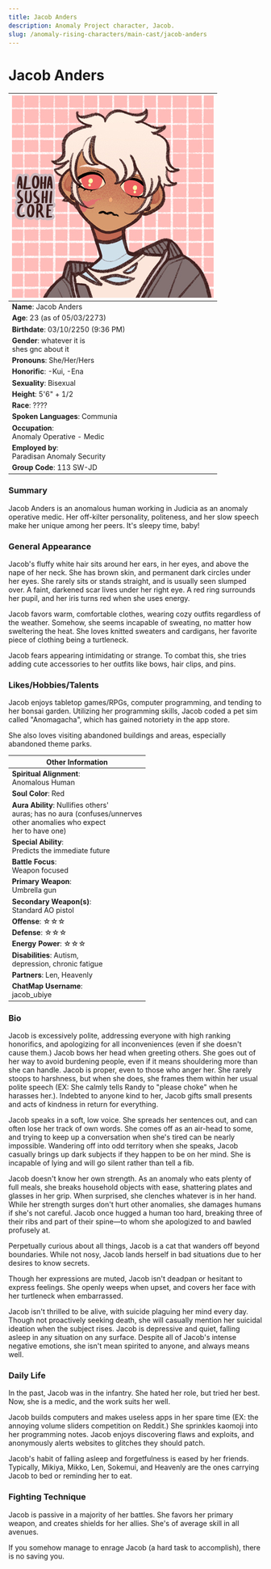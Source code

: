 ```yaml
---
title: Jacob Anders
description: Anomaly Project character, Jacob.
slug: /anomaly-rising-characters/main-cast/jacob-anders
---
```


# Jacob Anders


<div class="leftCharacterProfile"> </div>

| ![Jacob Anders Image](/img/characters/jacob.jpg) |
|---|
|**Name**: Jacob Anders|
|**Age**: 23 (as of 05/03/2273)|
|**Birthdate**: 03/10/2250 (9:36 PM)|
|**Gender**: whatever it is<br/> shes gnc about it|
|**Pronouns**: She/Her/Hers|
|**Honorific**: -Kui, -Ena|
|**Sexuality**: Bisexual|
|**Height**: 5'6" + 1/2|
|**Race**: ????|
|**Spoken Languages**: Communia|
|**Occupation**:<br/> Anomaly Operative - Medic|
|**Employed by**:<br/> Paradisan Anomaly Security|
|**Group Code**: 113 SW-JD|


### Summary

Jacob Anders is an anomalous human working in Judicia as an anomaly operative medic. Her off-kilter personality, politeness, and her slow speech make her unique among her peers. It's sleepy time, baby!

### General Appearance

Jacob's fluffy white hair sits around her ears, in her eyes, and above the nape of her neck. She has brown skin, and permanent dark circles under her eyes. She rarely sits or stands straight, and is usually seen slumped over. A faint, darkened scar lives under her right eye. A red ring surrounds her pupil, and her iris turns red when she uses energy.

Jacob favors warm, comfortable clothes, wearing cozy outfits regardless of the weather. Somehow, she seems incapable of sweating, no matter how sweltering the heat. She loves knitted sweaters and cardigans, her favorite piece of clothing being a turtleneck.

Jacob fears appearing intimidating or strange. To combat this, she tries adding cute accessories to her outfits like bows, hair clips, and pins.

### Likes/Hobbies/Talents

Jacob enjoys tabletop games/RPGs, computer programming, and tending to her bonsai garden. Utilizing her programming skills, Jacob coded a pet sim called "Anomagacha", which has gained notoriety in the app store.

She also loves visiting abandoned buildings and areas, especially abandoned theme parks.

<div class="rightCharacterProfile"> </div>

|Other Information|
| --- |
|**Spiritual Alignment**: <br/> 	Anomalous Human|
|**Soul Color**: 	Red|
|**Aura Ability**: 	Nullifies others'<br/> auras; has no aura (confuses/unnerves<br/> other anomalies who expect<br/> her to have one)|
|**Special Ability**:<br/> 	Predicts the immediate future|
|**Battle Focus**:<br/> 	Weapon focused|
|**Primary Weapon**:<br/> 	Umbrella gun|
|**Secondary Weapon(s)**:<br/> 	Standard AO pistol|
|**Offense**: ☆☆☆|
|**Defense**: ☆☆☆|
|**Energy Power**: ☆☆☆|
|**Disabilities**: 	Autism,<br/> depression, chronic fatigue|
|**Partners**: 	Len, Heavenly|
|**ChatMap Username**:<br/> 	jacob_ubiye|

### Bio

Jacob is excessively polite, addressing everyone with high ranking honorifics, and apologizing for all inconveniences (even if she doesn't cause them.) Jacob bows her head when greeting others. She goes out of her way to avoid burdening people, even if it means shouldering more than she can handle. Jacob is proper, even to those who anger her. She rarely stoops to harshness, but when she does, she frames them within her usual polite speech (EX: She calmly tells Randy to "please choke" when he harasses her.). Indebted to anyone kind to her, Jacob gifts small presents and acts of kindness in return for everything.

Jacob speaks in a soft, low voice. She spreads her sentences out, and can often lose her track of own words. She comes off as an air-head to some, and trying to keep up a conversation when she's tired can be nearly impossible. Wandering off into odd territory when she speaks, Jacob casually brings up dark subjects if they happen to be on her mind. She is incapable of lying and will go silent rather than tell a fib.

Jacob doesn't know her own strength. As an anomaly who eats plenty of full meals, she breaks household objects with ease, shattering plates and glasses in her grip. When surprised, she clenches whatever is in her hand. While her strength surges don't hurt other anomalies, she damages humans if she's not careful. Jacob once hugged a human too hard, breaking three of their ribs and part of their spine—to whom she apologized to and bawled profusely at.

Perpetually curious about all things, Jacob is a cat that wanders off beyond boundaries. While not nosy, Jacob lands herself in bad situations due to her desires to know secrets.

Though her expressions are muted, Jacob isn't deadpan or hesitant to express feelings. She openly weeps when upset, and covers her face with her turtleneck when embarrassed.

Jacob isn't thrilled to be alive, with suicide plaguing her mind every day. Though not proactively seeking death, she will casually mention her suicidal ideation when the subject rises. Jacob is depressive and quiet, falling asleep in any situation on any surface. Despite all of Jacob's intense negative emotions, she isn't mean spirited to anyone, and always means well.

### Daily Life

In the past, Jacob was in the infantry. She hated her role, but tried her best. Now, she is a medic, and the work suits her well.

Jacob builds computers and makes useless apps in her spare time (EX: the annoying volume sliders competition on Reddit.) She sprinkles kaomoji into her programming notes. Jacob enjoys discovering flaws and exploits, and anonymously alerts websites to glitches they should patch.

Jacob's habit of falling asleep and forgetfulness is eased by her friends. Typically, Mikiya, Mikko, Len, Sokemui, and Heavenly are the ones carrying Jacob to bed or reminding her to eat.

### Fighting Technique

Jacob is passive in a majority of her battles. She favors her primary weapon, and creates shields for her allies. She's of average skill in all avenues.

If you somehow manage to enrage Jacob (a hard task to accomplish), there is no saving you.